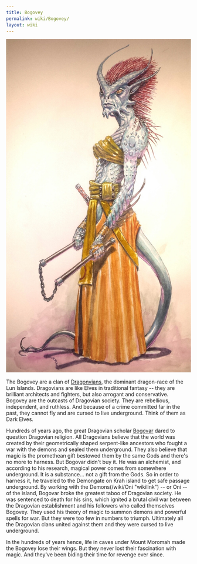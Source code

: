 ```yaml
---
title: Bogovey
permalink: wiki/Bogovey/
layout: wiki
---
```


![Bogovey](Bogovey.jpg "fig:Bogovey")

The Bogovey are a clan of [Dragonvians](/wiki/Dragovians "wikilink"), the dominant dragon-race of the Lun Islands. Dragovians are like Elves in traditional fantasy -- they are brilliant architects and fighters, but also arrogant and conservative. Bogovey are the outcasts of Dragovian society. They are rebellious, independent, and ruthless. And because of a crime committed far in the past, they cannot fly and are cursed to live underground. Think of them as Dark Elves.

Hundreds of years ago, the great Dragovian scholar [Bogovar](/wiki/Bogovar "wikilink") dared to question Dragovian religion. All Dragovians believe that the world was created by their geometrically shaped serpent-like ancestors who fought a war with the demons and sealed them underground. They also believe that magic is the promethean gift bestowed them by the same Gods and there's no more to harness. But Bogovar didn't buy it. He was an alchemist, and according to his research, magical power comes from somewhere underground. It is a substance… not a gift from the Gods. So in order to harness it, he traveled to the Demongate on Krah island to get safe passage underground. By working with the Demons(/wiki/Oni "wikilink") -- or Oni -- of the island, Bogovar broke the greatest taboo of Dragovian society. He was sentenced to death for his sins, which ignited a brutal civil war between the Dragovian establishment and his followers who called themselves Bogovey. They used his theory of magic to summon demons and powerful spells for war. But they were too few in numbers to triumph. Ultimately all the Dragovian clans united against them and they were cursed to live underground.

In the hundreds of years hence, life in caves under Mount Moromah made the Bogovey lose their wings. But they never lost their fascination with magic. And they've been biding their time for revenge ever since.